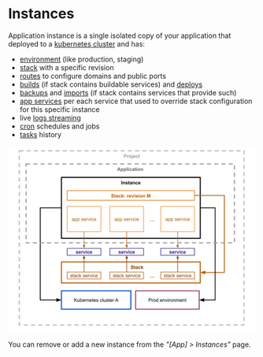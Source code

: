 # Instances

Application instance is a single isolated copy of your application that deployed to a [kubernetes cluster](../kubernetes/index.md) and has:

- [environment](env.md) (like production, staging)
- [stack](stack.md) with a specific revision 
- [routes](routes.md) to configure domains and public ports
- [builds](builds.md) (if stack contains buildable services) and [deploys](deploys.md)
- [backups](backups.md) and [imports](imports.md) (if stack contains services that provide such)
- [app services](services.md) per each service that used to override stack configuration for this specific instance
- live [logs streaming](logs.md) 
- [cron](cron.md) schedules and jobs 
- [tasks](tasks.md) history 

![](./images/instance.svg)

You can remove or add a new instance from the _"[App] > Instances"_ page.
